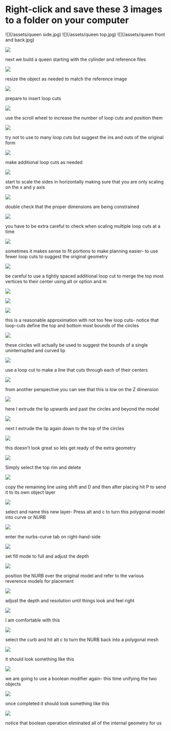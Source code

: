 # Right-click and save these 3 images to a folder on your computer

![](/assets/queen side.jpg)
![](/assets/queen top.jpg)
![](/assets/queen front and back.jpg)


![](/assets/H_1.jpg)



next we build a queen starting with the cylinder and reference files

![](/assets/H_2.jpg)

resize the object as needed to match the reference image

![](/assets/H_3.jpg)

prepare to insert loop cuts

![](/assets/H_3b.jpg)

use the scroll wheel to increase the number of loop cuts and position them

![](/assets/H_4.jpg)

try not to use to many loop cuts but suggest the ins and outs of the original form

![](/assets/H_5.jpg)

make additional loop cuts as needed

![](/assets/H_6.jpg)

start to scale the sides in horizontally making sure that you are only scaling on the x and y axis

![](/assets/H_7.jpg)

double check that the proper dimensions are being constrained

![](/assets/H_8.jpg)

you have to be extra careful to check when scaling multiple loop cuts at a time

![](/assets/H_9.jpg)

sometimes it makes sense to fit portions to make planning easier- to use fewer loop cuts to suggest the original geometry

![](/assets/H_10.jpg)

be careful to use a tightly spaced additional loop cut to merge the top most vertices to their center using alt or option and m

![](/assets/H_11.jpg)

![](/assets/H_12.jpg)

![](/assets/H_13.jpg)

this is a reasonable approximation with not too few loop cuts- notice that loop-cuts define the top and bottom most bounds of the circles

![](/assets/H_14.jpg)

these circles will actually be used to suggest the bounds of a single uninterrupted and curved lip

![](/assets/H_15.jpg)

use a loop cut to make a line that cuts through each of their centers

![](/assets/H_16.jpg)

from another perspective you can see that this is low on the Z dimension

![](/assets/H_17.jpg)

here I extrude the lip upwards and past the circles and beyond the model

![](/assets/H_18c.jpg)

next I extrude the lip again down to the top of the circles

![](/assets/H_19.jpg)

this doesn't look great so lets get ready of the extra geometry

![](/assets/H_20.jpg)

Simply select the top rim and delete

![](/assets/H_20a.jpg)

copy the remaining line using shift and D and then after placing hit P to send it to its own object layer

![](/assets/H_21.jpg)

select and name this new layer- Press alt and c to turn this polygonal model into curve or NURB

![](/assets/H_22.jpg)

enter the nurbs-curve tab on right-hand-side

![](/assets/H_23.jpg)

set fill mode to full and adjust the depth

![](/assets/H_24.jpg)

position the NURB over the original model and refer to the various reverence models for placement

![](/assets/H_25.jpg)

adjust the depth and resolution until things look and feel right

![](/assets/H_26.jpg)

I am comfortable with this

![](/assets/H_27.jpg)

select the curb and hit alt c to turn the NURB back into a polygonal mesh

![](/assets/H_28.jpg)

it should look something like this

![](/assets/H_29.jpg)

we are going to use a boolean modifier again- this time unifying the two objects

![](/assets/H_30.jpg)

once completed it should look something like this

![](/assets/H_31.jpg)

notice that boolean operation eliminated all of the internal geometry for us




